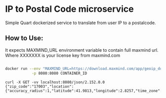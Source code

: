 # IP to Postal Code microservice
Simple Quart dockerized service to translate from user IP to a postalcode.

## How to Use:

It expects MAXMIND_URL environment variable to contain full maxmind url.
Where XXXXXXX is your license key from maxmind.com


```bash

docker run --env "MAXMIND_URL=https://download.maxmind.com/app/geoip_download?edition_id=GeoLite2-City&license_key=XXXXXXXXX&suffix=tar.gz" \
            -p 8080:8080 CONTAINER_ID
```

```
curl -X GET -vv localhost:8080/json/2.152.0.0
{"zip_code":"17003","location":{"accuracy_radius":1,"latitude":41.9813,"longitude":2.8257,"time_zone":"Europe/Madrid"}}
```
